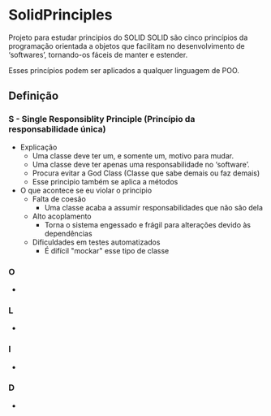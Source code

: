 # SolidPrinciples
Projeto para estudar principios do SOLID
SOLID são cinco princípios da programação orientada a objetos que facilitam no desenvolvimento de ‘softwares’, tornando-os fáceis de manter e estender. 

Esses princípios podem ser aplicados a qualquer linguagem de POO.

## Definição

### S - Single Responsiblity Principle (Princípio da responsabilidade única)
- Explicação
  - Uma classe deve ter um, e somente um, motivo para mudar.
  - Uma classe deve ter apenas uma responsabilidade no ‘software’.
  - Procura evitar a God Class (Classe que sabe demais ou faz demais)
  - Esse principio também se aplica a métodos
- O que acontece se eu violar o principio
  - Falta de coesão
    - Uma classe acaba a assumir responsabilidades que não são dela
  - Alto acoplamento
    - Torna o sistema engessado e frágil para alterações devido às dependências
  - Dificuldades em testes automatizados
    - É difícil "mockar" esse tipo de classe 
### O
-
### L
-
### I
-
### D
-
